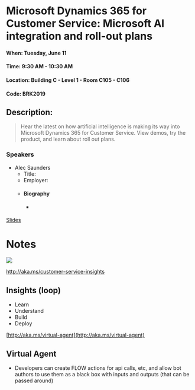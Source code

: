 # Microsoft Dynamics 365 for Customer Service: Microsoft AI integration and roll-out plans
#### When:	Tuesday, June 11
#### Time:	9:30 AM - 10:30 AM
#### Location:	Building C - Level 1 - Room C105 - C106
#### Code:	BRK2019

## Description:
> Hear the latest on how artificial intelligence is making its way into Microsoft Dynamics 365 for Customer Service. View demos, try the product, and learn about roll out plans.

### Speakers
* Alec Saunders
  * Title: 
  * Employer:
  * #### Biography
    * > 

[Slides](https://google.com)


# Notes

![](../assets/20190611_093231-e376236b-98ff-4492-bcc3-54e17014d9e7.jpg)

http://aka.ms/customer-service-insights

## Insights (loop)

- Learn
- Understand
- Build
- Deploy

[http://aka.ms/virtual-agent](http://aka.ms/virtual-agent)

## Virtual Agent

- Developers can create FLOW actions for api calls, etc, and allow bot authors to use them as a black box with inputs and outputs (that can be passed around)
